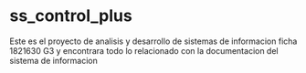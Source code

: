 # ss_control_plus
Este es el proyecto de analisis y desarrollo de sistemas de informacion ficha 1821630 G3 y encontrara todo lo relacionado con la documentacion del sistema de informacion
